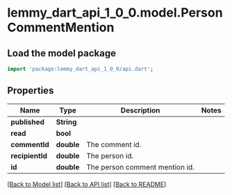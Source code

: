 # lemmy_dart_api_1_0_0.model.PersonCommentMention

## Load the model package
```dart
import 'package:lemmy_dart_api_1_0_0/api.dart';
```

## Properties
Name | Type | Description | Notes
------------ | ------------- | ------------- | -------------
**published** | **String** |  | 
**read** | **bool** |  | 
**commentId** | **double** | The comment id. | 
**recipientId** | **double** | The person id. | 
**id** | **double** | The person comment mention id. | 

[[Back to Model list]](../README.md#documentation-for-models) [[Back to API list]](../README.md#documentation-for-api-endpoints) [[Back to README]](../README.md)


